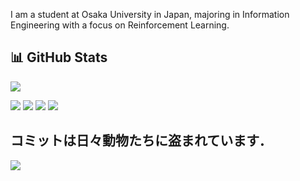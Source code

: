 I am a student at Osaka University in Japan, majoring in Information Engineering with a focus on Reinforcement Learning.
## 📊 GitHub Stats
![](http://github-profile-summary-cards.vercel.app/api/cards/profile-details?username=yope7&theme=nord_dark")

![](http://github-profile-summary-cards.vercel.app/api/cards/repos-per-language?username=yope7&theme=nord_dark)
![](http://github-profile-summary-cards.vercel.app/api/cards/most-commit-language?username=yope7&theme=nord_dark)
![](http://github-profile-summary-cards.vercel.app/api/cards/stats?username=yope7&theme=nord_dark)
![](http://github-profile-summary-cards.vercel.app/api/cards/productive-time?username=yope7&theme=nord_dark&utcOffset=9)

## コミットは日々動物たちに盗まれています．
![](https://raw.githubusercontent.com/yope7/yope7/gh-pages/github_contributions_labeled.svg)

